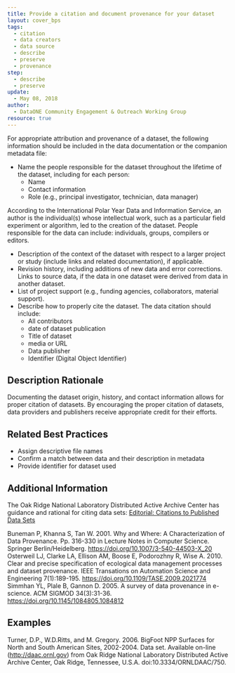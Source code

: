 ```yaml
---
title: Provide a citation and document provenance for your dataset
layout: cover_bps
tags:
  - citation
  - data creators
  - data source
  - describe
  - preserve
  - provenance
step:
  - describe
  - preserve
update:
  - May 08, 2018
author:
  - DataONE Community Engagement & Outreach Working Group
resource: true
---
```




For appropriate attribution and provenance of a dataset, the following
information should be included in the data documentation or the companion
metadata file:

- Name the people responsible for the dataset throughout the lifetime of the dataset, including for each person:
  - Name
  - Contact information
  - Role (e.g., principal investigator, technician, data manager)

According to the International Polar Year Data and Information Service, an
author is the individual(s) whose intellectual work, such as a particular field
experiment or algorithm, led to the creation of the dataset. People responsible
for the data can include: individuals, groups, compilers or editors.

- Description of the context of the dataset with respect to a larger project or
study (include links and related documentation), if applicable.
- Revision history, including additions of new data and error corrections. Links to source
data, if the data in one dataset were derived from data in another dataset.
- List of project support (e.g., funding agencies, collaborators, material support).
- Describe how to properly cite the dataset. The data citation should include:
  - All contributors
  - date of dataset publication
  - Title of dataset
  - media or URL
  - Data publisher
  - Identifier (Digital Object Identifier)

## Description Rationale

Documenting the dataset origin, history, and contact information allows for
proper citation of datasets. By encouraging the proper citation of datasets,
data providers and publishers receive appropriate credit for their efforts.

## Related Best Practices

- Assign descriptive file names
- Confirm a match between data and their description in metadata
- Provide identifier for dataset used

## Additional Information

The Oak Ridge National Laboratory Distributed Active Archive Center has guidance and rational for citing data sets:
[Editorial: Citations to Published Data Sets](http://daac.ornl.gov/ornl_daac_citations_200812.pdf)

Buneman P, Khanna S, Tan W. 2001. Why and Where: A Characterization of Data Provenance. Pp. 316-330 in Lecture Notes in Computer Science. Springer Berlin/Heidelberg. https://doi.org/10.1007/3-540-44503-X_20  
Osterweil LJ, Clarke LA, Ellison AM, Boose E, Podorozhny R, Wise A. 2010. Clear and precise specification of ecological data management processes and dataset provenance. IEEE Transations on Automation Science and Engineering 7(1):189-195. https://doi.org/10.1109/TASE.2009.2021774  
Simmhan YL, Plale B, Gannon D. 2005. A survey of data provenance in e-science. ACM SIGMOD 34(3):31-36. https://doi.org/10.1145/1084805.1084812  

## Examples

Turner, D.P., W.D.Ritts, and M. Gregory. 2006. BigFoot NPP Surfaces for North
and South American Sites, 2002-2004. Data set. Available on-line
(http://daac.ornl.gov) from Oak Ridge National Laboratory Distributed Active
Archive Center, Oak Ridge, Tennessee, U.S.A. doi:10.3334/ORNLDAAC/750.
